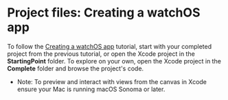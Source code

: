 # Project files: Creating a watchOS app

To follow the [Creating a watchOS app](https://developer.apple.com/tutorials/swiftui/creating-a-watchos-app) tutorial, start with your completed project from the previous tutorial, or open the Xcode project in the **StartingPoint** folder. To explore on your own, open the Xcode project in the **Complete** folder and browse the project's code.

- Note: To preview and interact with views from the canvas in Xcode ensure your Mac is running macOS Sonoma or later.
